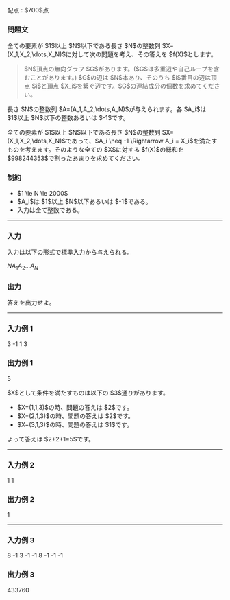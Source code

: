 
<div>

<span>

<span>

<p>
配点 : $700$点
</p>

<div>

<section>

### **問題文**

<p>
全ての要素が $1$以上 $N$以下である長さ $N$の整数列 $X=(X_1,X_2,\dots,X_N)$に対して次の問題を考え、その答えを $f(X)$とします。
</p>

<blockquote>
$N$頂点の無向グラフ $G$があります。($G$は多重辺や自己ループを含むことがあります。) $G$の辺は $N$本あり、そのうち $i$番目の辺は頂点 $i$と頂点 $X_i$を繋ぐ辺です。$G$の連結成分の個数を求めてください。

</blockquote>

<p>
長さ $N$の整数列 $A=(A_1,A_2,\dots,A_N)$が与えられます。各 $A_i$は $1$以上 $N$以下の整数あるいは $-1$です。
</p>

<p>
全ての要素が $1$以上 $N$以下である長さ $N$の整数列 $X=(X_1,X_2,\dots,X_N)$であって、$A_i \neq -1 \Rightarrow A_i = X_i$を満たすものを考えます。そのような全ての $X$に対する $f(X)$の総和を $998244353$で割ったあまりを求めてください。
</p>

</section>

</div>

<div>

<section>

### **制約**

<ul>

<li>
$1 \le N \le 2000$
</li>

<li>
$A_i$は $1$以上 $N$以下あるいは $-1$である。
</li>

<li>
入力は全て整数である。
</li>

</ul>

</section>

</div>

---

<div>

<div>

<section>

### **入力**

<p>
入力は以下の形式で標準入力から与えられる。
</p>

<div>

$N$$A_1$$A_2$$\dots$$A_N$
</div>

</section>

</div>

<div>

<section>

### **出力**

<p>
答えを出力せよ。
</p>

</section>

</div>

</div>

---

<div>

<section>

### **入力例 1**

<div>

3
-1 1 3

</div>

</section>

</div>

<div>

<section>

### **出力例 1**

<div>

5

</div>

<p>
$X$として条件を満たすものは以下の $3$通りがあります。
</p>

<ul>

<li>
$X=(1,1,3)$の時、問題の答えは $2$です。
</li>

<li>
$X=(2,1,3)$の時、問題の答えは $2$です。
</li>

<li>
$X=(3,1,3)$の時、問題の答えは $1$です。
</li>

</ul>

<p>
よって答えは $2+2+1=5$です。
</p>

</section>

</div>

---

<div>

<section>

### **入力例 2**

<div>

1
1

</div>

</section>

</div>

<div>

<section>

### **出力例 2**

<div>

1

</div>

</section>

</div>

---

<div>

<section>

### **入力例 3**

<div>

8
-1 3 -1 -1 8 -1 -1 -1

</div>

</section>

</div>

<div>

<section>

### **出力例 3**

<div>

433760

</div>

</section>

</div>

</span>

</span>

</div>

